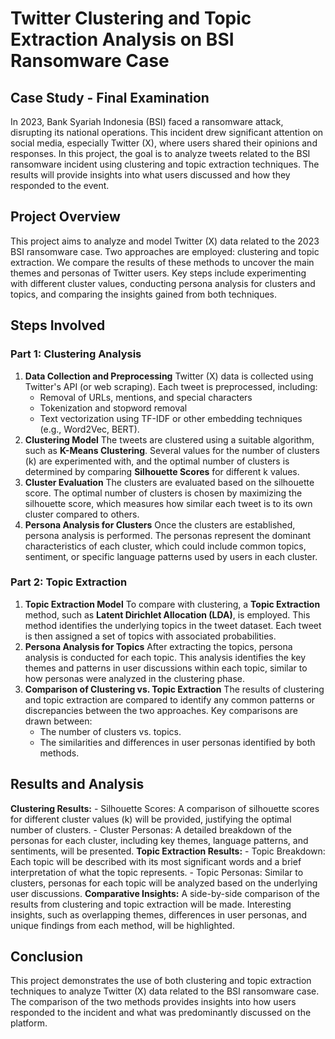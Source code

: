 # Twitter Clustering and Topic Extraction Analysis on BSI Ransomware Case

## Case Study - Final Examination
In 2023, Bank Syariah Indonesia (BSI) faced a ransomware attack, disrupting its national operations. This incident drew significant attention on social media, especially Twitter (X), where users shared their opinions and responses. In this project, the goal is to analyze tweets related to the BSI ransomware incident using clustering and topic extraction techniques. The results will provide insights into what users discussed and how they responded to the event.

## Project Overview
This project aims to analyze and model Twitter (X) data related to the 2023 BSI ransomware case. Two approaches are employed: clustering and topic extraction. We compare the results of these methods to uncover the main themes and personas of Twitter users. Key steps include experimenting with different cluster values, conducting persona analysis for clusters and topics, and comparing the insights gained from both techniques.

## Steps Involved
### Part 1: Clustering Analysis
1. **Data Collection and Preprocessing**
Twitter (X) data is collected using Twitter's API (or web scraping). Each tweet is preprocessed, including:
    - Removal of URLs, mentions, and special characters
    - Tokenization and stopword removal
    - Text vectorization using TF-IDF or other embedding techniques (e.g., Word2Vec, BERT).
2. **Clustering Model**
The tweets are clustered using a suitable algorithm, such as **K-Means Clustering**. Several values for the number of clusters (k) are experimented with, and the optimal number of clusters is determined by comparing **Silhouette Scores** for different k values.
3. **Cluster Evaluation**
The clusters are evaluated based on the silhouette score. The optimal number of clusters is chosen by maximizing the silhouette score, which measures how similar each tweet is to its own cluster compared to others.
4. **Persona Analysis for Clusters**
Once the clusters are established, persona analysis is performed. The personas represent the dominant characteristics of each cluster, which could include common topics, sentiment, or specific language patterns used by users in each cluster.

### Part 2: Topic Extraction
1. **Topic Extraction Model**
To compare with clustering, a **Topic Extraction** method, such as **Latent Dirichlet Allocation (LDA)**, is employed. This method identifies the underlying topics in the tweet dataset. Each tweet is then assigned a set of topics with associated probabilities.
2. **Persona Analysis for Topics**
After extracting the topics, persona analysis is conducted for each topic. This analysis identifies the key themes and patterns in user discussions within each topic, similar to how personas were analyzed in the clustering phase.
3. **Comparison of Clustering vs. Topic Extraction**
The results of clustering and topic extraction are compared to identify any common patterns or discrepancies between the two approaches. Key comparisons are drawn between:
    - The number of clusters vs. topics.
    - The similarities and differences in user personas identified by both methods.
  
## Results and Analysis
**Clustering Results:**
    - Silhouette Scores: A comparison of silhouette scores for different cluster values (k) will be provided, justifying the optimal number of clusters.
    - Cluster Personas: A detailed breakdown of the personas for each cluster, including key themes, language patterns, and sentiments, will be presented.
**Topic Extraction Results:**
    - Topic Breakdown: Each topic will be described with its most significant words and a brief interpretation of what the topic represents.
    - Topic Personas: Similar to clusters, personas for each topic will be analyzed based on the underlying user discussions.
**Comparative Insights:**
A side-by-side comparison of the results from clustering and topic extraction will be made. Interesting insights, such as overlapping themes, differences in user personas, and unique findings from each method, will be highlighted.

## Conclusion
This project demonstrates the use of both clustering and topic extraction techniques to analyze Twitter (X) data related to the BSI ransomware case. The comparison of the two methods provides insights into how users responded to the incident and what was predominantly discussed on the platform.
